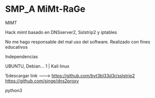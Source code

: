 # SMP_A MiMt-RaGe
MIMT

Hack mimt basado en DNSserver2, Sslstrip2 y iptables

No me hago responsable del mal uso del software. Realizado con fines educativos


Independencias

UBUNTU, Debian... 1 | Kali linux 

1)descargar link ---> https://github.com/byt3bl33d3r/sslstrip2     https://github.com/singe/dns2proxy

python3 
